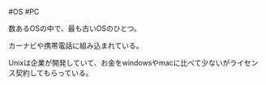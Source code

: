 #OS #PC

数あるOSの中で、最も古いOSのひとつ。

カーナビや携帯電話に組み込まれている。

Unixは企業が開発していて、お金をwindowsやmacに比べて少ないがライセンス契約してもらっている。